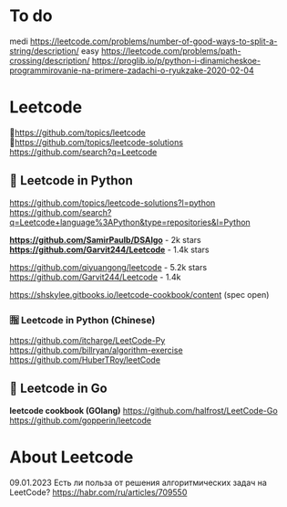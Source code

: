 # To do
medi https://leetcode.com/problems/number-of-good-ways-to-split-a-string/description/
easy https://leetcode.com/problems/path-crossing/description/
https://proglib.io/p/python-i-dinamicheskoe-programmirovanie-na-primere-zadachi-o-ryukzake-2020-02-04



# Leetcode             
💜https://github.com/topics/leetcode      
💜https://github.com/topics/leetcode-solutions                 
https://github.com/search?q=Leetcode                            

## 🌋 Leetcode in Python                    
https://github.com/topics/leetcode-solutions?l=python
https://github.com/search?q=Leetcode+language%3APython&type=repositories&l=Python                  

**https://github.com/SamirPaulb/DSAlgo** -  2k stars                      
**https://github.com/Garvit244/Leetcode** - 1.4k stars                     

https://github.com/qiyuangong/leetcode - 5.2k stars                 
https://github.com/Garvit244/Leetcode - 1.4k             

https://shskylee.gitbooks.io/leetcode-cookbook/content (spec open)

### 🈯 Leetcode in Python (Chinese)                               
https://github.com/itcharge/LeetCode-Py                             
https://github.com/billryan/algorithm-exercise                  
https://github.com/HuberTRoy/leetCode                    

##  🌋 Leetcode in Go             
**leetcode cookbook (GOlang)** https://github.com/halfrost/LeetCode-Go                         
https://github.com/gopperin/leetcode                     

# About Leetcode             
09.01.2023 Есть ли польза от решения алгоритмических задач на LeetCode? https://habr.com/ru/articles/709550       

